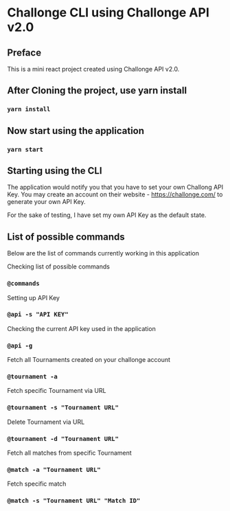 # Challonge CLI using Challonge API v2.0

## Preface

This is a mini react project created using Challonge API v2.0. 

## After Cloning the project, use yarn install

### `yarn install`

## Now start using the application

### `yarn start`

## Starting using the CLI

The application would notify you that you have to set your own Challong API Key. You may create an account on their website - https://challonge.com/ to generate your own API Key.

For the sake of testing, I have set my own API Key as the default state.

## List of possible commands

Below are the list of commands currently working in this application

Checking list of possible commands
### `@commands`

Setting up API Key
### `@api -s "API KEY"`

Checking the current API key used in the application
### `@api -g`

Fetch all Tournaments created on your challonge account
### `@tournament -a`

Fetch specific Tournament via URL
### `@tournament -s "Tournament URL"`

Delete Tournament via URL
### `@tournament -d "Tournament URL"`

Fetch all matches from specific Tournament
### `@match -a "Tournament URL"`

Fetch specific match
### `@match -s "Tournament URL" "Match ID"`


